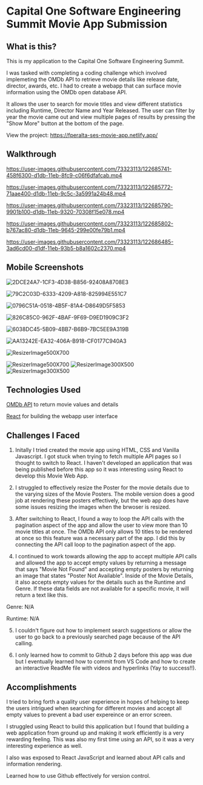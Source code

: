 # Capital One Software Engineering Summit Movie App Submission

## What is this?

This is my application to the Capital One Software Engineering Summit.

I was tasked with completing a coding challenge which involved implemeting the OMDb API to retrieve movie details like release date, director, awards, etc. I had to create a webapp that can surface movie information using the OMDb open database API.  

It allows the user to search for movie titles and view different statistics including Runtime, Director Name and Year Released. The user can filter by year the movie came out and view multiple pages of results by pressing the "Show More" button at the bottom of the page. 

View the project: https://fperalta-ses-movie-app.netlify.app/

## Walkthrough

https://user-images.githubusercontent.com/73323113/122685741-458f6300-d1db-11eb-8fc9-c06f6dfafcab.mp4


https://user-images.githubusercontent.com/73323113/122685772-71aae400-d1db-11eb-9c5c-3a5991a24b48.mp4


https://user-images.githubusercontent.com/73323113/122685790-9901b100-d1db-11eb-9320-70308f15e078.mp4


https://user-images.githubusercontent.com/73323113/122685802-b767ac80-d1db-11eb-9645-299e00fe79b1.mp4


https://user-images.githubusercontent.com/73323113/122686485-3ad6cd00-d1df-11eb-93b5-b8a1602c2370.mp4

## Mobile Screenshots

![2DCE24A7-1CF3-4D38-B856-92408A8708E3](https://user-images.githubusercontent.com/73323113/122702139-bc991b80-d21c-11eb-9a8d-449fe9de9895.PNG)

![79C2C03D-6333-4209-A818-825994E551C7](https://user-images.githubusercontent.com/73323113/122702170-cfabeb80-d21c-11eb-82bb-65f6e9198fc1.PNG)

![0796C51A-0518-4B5F-81A4-D8649D5F5853](https://user-images.githubusercontent.com/73323113/122702187-d89cbd00-d21c-11eb-91c4-7ba6b88adaa1.PNG)

![826C85C0-962F-4BAF-9F69-D9ED1909C3F2](https://user-images.githubusercontent.com/73323113/122702199-ddfa0780-d21c-11eb-979a-d509cbc42ac7.PNG)

![6038DC45-5B09-4BB7-B6B9-7BC5EE9A319B](https://user-images.githubusercontent.com/73323113/122702222-e9e5c980-d21c-11eb-826c-ec7c9bfb4a66.PNG)

![AA13242E-EA32-406A-B918-CF0177C940A3](https://user-images.githubusercontent.com/73323113/122702246-f1a56e00-d21c-11eb-952f-df35701d0de0.PNG)

![ResizerImage500X700](https://user-images.githubusercontent.com/73323113/122702357-3a5d2700-d21d-11eb-9d3c-efef7f0c852b.jpg)

![ResizerImage500X700](https://user-images.githubusercontent.com/73323113/122702357-3a5d2700-d21d-11eb-9d3c-efef7f0c852b.jpg)
![ResizerImage300X500](https://user-images.githubusercontent.com/73323113/122702471-71cbd380-d21d-11eb-8282-6269f13f09bf.jpg)
![ResizerImage300X500](https://user-images.githubusercontent.com/73323113/122702471-71cbd380-d21d-11eb-8282-6269f13f09bf.jpg)

## Technologies Used

[OMDb API](https://www.omdbapi.com/) to return movie values and details 

[React](https://reactjs.org/) for building the webapp user interface

## Challenges I Faced

1. Initally I tried created the movie app using HTML, CSS and Vanilla Javascript. I got stuck when trying to fetch multiple API pages so I thought to switch to React. I haven't developed an application that was being published before this app so it was interesting using React to develop this Movie Web App.  

2. I struggled to effectively resize the Poster for the movie details due to the varying sizes of the Movie Posters. The mobile version does a good job at rendering these posters effectively, but the web app does have some issues resizing the images when the brwoser is resized. 

3. After switching to React, I found a way to loop the API calls with the pagination aspect of the app and allow the user to view more than 10 movie titles at once. The OMDb API only allows 10 titles to be rendered at once so this feature was a necessary part of the app. I did this by connecting the API call loop to the pagination aspect of the app. 

4. I continued to work towards allowing the app to accept multiple API calls and allowed the app to accept empty values by returning a message that says "Movie Not Found" and accepting empty posters by returning an image that states "Poster Not Available". Inside of the Movie Details, it also accepts empty values for the details such as the Runtime and Genre. If these data fields are not available for a specific movie, it will return a text like this.

Genre: N/A

Runtime: N/A

5. I couldn't figure out how to implement search suggestions or allow the user to go back to a previously searched page because of the API calling. 

6. I only learned how to commit to Github 2 days before this app was due but I eventually learned how to commit from VS Code and how to create an interactive ReadMe file with videos and hyperlinks (Yay to success!!). 



## Accomplishments

I tried to bring forth a quality user experience in hopes of helping to keep the users intrigued when searching for different movies and accept all empty values to prevent a bad user expereince or an error screen.

I struggled using React to build this application but I found that building a web application from ground up and making it work efficiently is a very rewarding feeling. This was also my first time using an API, so it was a very interesting experience as well. 

I also was exposed to React JavaScript and learned about API calls and information rendering.

Learned how to use Github effectively for version control. 
